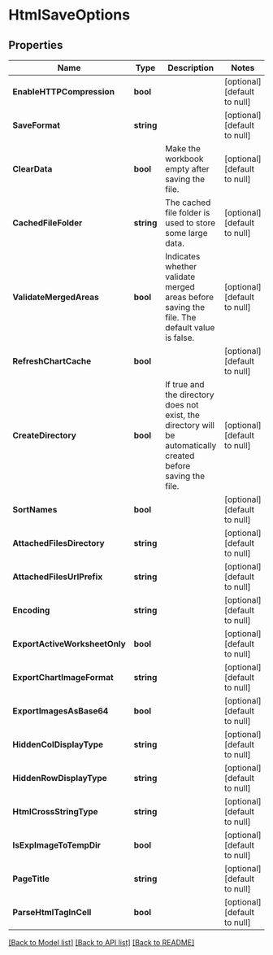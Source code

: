 # HtmlSaveOptions

## Properties
Name | Type | Description | Notes
------------ | ------------- | ------------- | -------------
**EnableHTTPCompression** | **bool** |  | [optional] [default to null]
**SaveFormat** | **string** |  | [optional] [default to null]
**ClearData** | **bool** | Make the workbook empty after saving the file. | [optional] [default to null]
**CachedFileFolder** | **string** | The cached file folder is used to store some large data. | [optional] [default to null]
**ValidateMergedAreas** | **bool** | Indicates whether validate merged areas before saving the file. The default value is false.              | [optional] [default to null]
**RefreshChartCache** | **bool** |  | [optional] [default to null]
**CreateDirectory** | **bool** | If true and the directory does not exist, the directory will be automatically created before saving the file.              | [optional] [default to null]
**SortNames** | **bool** |  | [optional] [default to null]
**AttachedFilesDirectory** | **string** |  | [optional] [default to null]
**AttachedFilesUrlPrefix** | **string** |  | [optional] [default to null]
**Encoding** | **string** |  | [optional] [default to null]
**ExportActiveWorksheetOnly** | **bool** |  | [optional] [default to null]
**ExportChartImageFormat** | **string** |  | [optional] [default to null]
**ExportImagesAsBase64** | **bool** |  | [optional] [default to null]
**HiddenColDisplayType** | **string** |  | [optional] [default to null]
**HiddenRowDisplayType** | **string** |  | [optional] [default to null]
**HtmlCrossStringType** | **string** |  | [optional] [default to null]
**IsExpImageToTempDir** | **bool** |  | [optional] [default to null]
**PageTitle** | **string** |  | [optional] [default to null]
**ParseHtmlTagInCell** | **bool** |  | [optional] [default to null]

[[Back to Model list]](../README.md#documentation-for-models) [[Back to API list]](../README.md#documentation-for-api-endpoints) [[Back to README]](../README.md)


